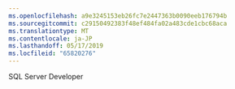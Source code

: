 ```yaml
---
ms.openlocfilehash: a9e3245153eb26fc7e2447363b0090eeb176794b
ms.sourcegitcommit: c29150492383f48ef484fa02a483cde1cbc68aca
ms.translationtype: MT
ms.contentlocale: ja-JP
ms.lasthandoff: 05/17/2019
ms.locfileid: "65820276"
---
```

SQL Server Developer
